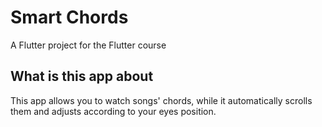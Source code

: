 # Smart Chords

A Flutter project for the Flutter course 

## What is this app about

This app allows you to watch songs' chords, while it automatically scrolls them and adjusts according to your eyes position.


